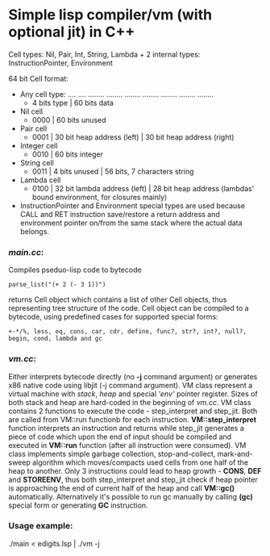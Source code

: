 Simple lisp compiler/vm (with optional jit) in C++
==================================================

Cell types: Nil, Pair, Int, String, Lambda
		    + 2 internal types: InstructionPointer, Environment

64 bit Cell format:
* Any cell type: .... .... ........ ........ ........ ........ ........ ........ ........
	* 4 bits type | 60 bits data
* Nil cell
	* 0000 | 60 bits unused
* Pair    cell
	* 0001 | 30 bit heap address (left) | 30 bit heap address (right)
* Integer cell
	* 0010 | 60 bits integer
* String  cell
	* 0011 | 4 bits unused | 56 bits, 7 characters string
* Lambda  cell 
	* 0100 | 32 bit lambda address (left) | 28 bit heap address (lambdas' bound environment, for closures mainly)
* InstructionPointer and Environment special types are used because CALL and RET instruction save/restore a return address and environment pointer on/from the same stack where the actual data belongs.

### *main.cc*: 
Compiles pseduo-lisp code to bytecode
```
parse_list("(+ 2 (- 3 1))") 
```
returns Cell object which contains a list of other Cell objects, thus representing tree structure of the code. Cell object can be compiled to a bytecode, using predefined cases for supported special forms:
```
+-*/%, less, eq, cons, car, cdr, define, func?, str?, int?, null?, begin, cond, lambda and gc
```
### *vm.cc*: 
Either interprets bytecode directly (no **-j** command argument) or generates x86 native code using libjit (-j command argument).
VM class represent a virtual machine with _stack_, _heap_ and special _'env'_ pointer register. Sizes of both stack and heap are hard-coded in the beginning of *vm.cc*. VM class contains 2 functions to execute the code - step_interpret and step_jit. Both are called from VM::run functionb for each instruction. **VM::step_interpret** function interprets an instruction and returns while step_jit generates a piece of code which upon the end of input should be compiled and executed in **VM::run** function (after all instruction were consumed). VM class implements simple garbage collection, stop-and-collect, mark-and-sweep algorithm which moves/compacts used cells from one half of the heap to another. Only 3 instructions could lead to heap growth - **CONS**, **DEF** and **STOREENV**, thus both step_interpret and step_jit check if heap pointer is approaching the end of current half of the heap and call **VM::gc()** automatically. Alternatively it's possible to run gc manually by calling **(gc)** special form or generating **GC** instruction.

### Usage example: 
./main < edigits.lsp | ./vm -j